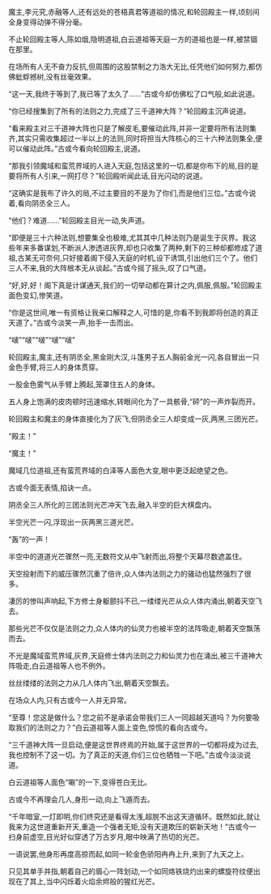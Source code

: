 
魔主,李元究,赤融等人,还有远处的苍梧真君等道祖的情况,和轮回殿主一样,顷刻间全身变得动弹不得分毫。

不止轮回殿主等人,陈如烟,隐明道祖,白云道祖等天庭一方的道祖也是一样,被禁锢在那里。

在场所有人无不奋力反抗,但周围的这股禁制之力浩大无比,任凭他们如何努力,都仿佛蚍蜉撼树,没有丝毫效果。

“这一天,我终于等到了,我已等了太久了……”古或今却仿佛松了口气般,如此说道。

“你已经搜集到了所有的法则之力,完成了三千道神大阵？”轮回殿主沉声说道。

“看来殿主对三千道神大阵也只是了解皮毛,要催动此阵,并非一定要将所有法则集齐,其实只需收集超过一半以上的法则,同时将担当大阵核心的三十六种法则集全,便可以催动此阵。”古或今看向轮回殿主,说道。

“那我引领魔域和蛮荒界域的人进入天庭,包括这里的一切,都是你布下的局,目的是要将所有人引来,一网打尽？”轮回殿听闻此话,目光闪动的说道。

“这确实是我布了许久的局,不过主要目的不是为了你们,而是他们三位。”古或今说着,看向阴丞全三人。

“他们？难道……”轮回殿主目光一动,失声道。

“即便是三十六种法则,想要集全也极难,尤其其中几种法则乃是诞生于灰界。我这些年来多番谋划,不断派人渗透进灰界,却也只收集了两种,剩下的三种却都修成了道祖,古某无可奈何,只好接着阁下侵入天庭的时机,设下诱饵,引出他们三个了。他们三人不来,我的大阵根本无从谈起。”古或今摇了摇头,叹了口气道。

“好,好,好！阁下真是计谋通天,我们的一切举动都在算计之内,佩服,佩服。”轮回殿主面色变幻,惨笑道。

“你是这世间,唯一有资格让我亲口解释之人,可惜的是,你看不到我即将创造的真正天道了。”古或今淡笑一声,抬手一击而出。

“啵”“啵”“啵”“啵”“啵”

轮回殿主,魔主,还有阴丞全,黑金刚大汉,斗篷男子五人胸前金光一闪,各自冒出一只金色手臂,将三人的身体贯穿。

一股金色雾气从手臂上腾起,笼罩住五人的身体。

五人身上饱满的皮肉顿时迅速缩水,转眼间化为了一具骸骨,“砰”的一声炸裂而开。

轮回殿主和魔主的身体直接化为了灰飞,但阴丞全三人却变成一灰,两黑,三团光芒。

“殿主！”

“魔主！”

魔域几位道祖,还有蛮荒界域的白泽等人面色大变,眼中更泛起绝望之色。

古或今面无表情,掐诀一点。

阴丞全三人所化的三团法则光芒冲天飞去,融入半空的巨大棋盘内。

半空光芒一闪,浮现出一灰两黑三道光芒。

“轰”的一声！

半空中的道道光芒骤然一亮,无数符文从中飞射而出,将整个天幕尽数遮盖住。

天空投射而下的威压骤然沉重了倍许,众人体内法则之力的骚动也猛然强烈了很多。

凄厉的惨叫声响起,下方修士身躯颤抖不已,一缕缕光芒从众人体内涌出,朝着天空飞去。

那些光芒不仅仅是法则之力,众人体内的仙灵力也被半空的法阵吸走,朝着天空飘荡而去。

不光是魔域蛮荒界域,灰界,天庭修士体内法则之力和仙灵力也在涌出,被三千道神大阵吸走,白云道祖等人也不例外。

丝丝缕缕的法则之力从几人体内飞出,朝着天空飘去。

在场众人内,只有古或今一人并无异常。

“至尊！您这是做什么？您之前不是承诺会带我们三人一同超越天道吗？为何要吸取我们的法则之力？”白云道祖等人面上变色,惊慌的看向古或今。

“三千道神大阵一旦启动,便是这世界终焉的开始,属于这世界的一切都将成为过去,我也控制不了这一切。为了真正的天道,你们三位也牺牲一下吧。”古或今淡淡说道。

白云道祖等人面色“唰”的一下,变得苍白无比。

古或今不再理会几人,身形一动,向上飞遁而去。

“千年暗室,一灯即明,你们终究还是看得太浅,超脱不出这天道循环。既然如此,就让我来为这世道重新开天,重造一个强者无矩,没有天道欺压的崭新天地！”古或今一扫身前虚空,目光好似穿透了万古岁月,眼中映满了热切的光芒。

一语说罢,他身形再度高掠而起,如同一轮金色骄阳冉冉上升,来到了九天之上。

只见其单手并指,朝着自己的眉心一阵划动,一个如同烙铁烧灼出来的螺旋符纹便出现在了其上,当中闪烁着火焰余烬般的猩红光芒。